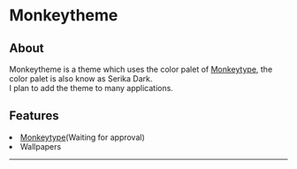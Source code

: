 <h1>Monkeytheme</h2>
<h2>About</h2>
<p>Monkeytheme is a theme which uses the color palet of <a href="https://monkeytype.com">Monkeytype</a>, the color palet is also know as Serika Dark. <br>I plan to add the theme to many applications.</p>
<h2>Features</h2>
  <li><a href="https://addons.mozilla.org/en-US/firefox/addon/monkeytheme/">Monkeytype</a>(Waiting for approval)</li>
  <li>Wallpapers</li>
<hr>
